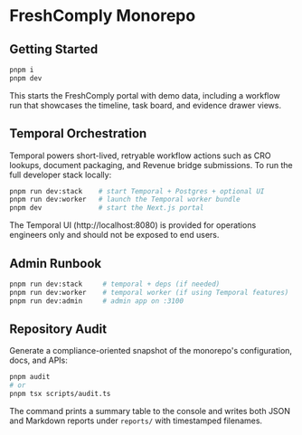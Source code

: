 # FreshComply Monorepo

## Getting Started

```bash
pnpm i
pnpm dev
```

This starts the FreshComply portal with demo data, including a workflow run that showcases the timeline, task board, and evidence drawer views.

## Temporal Orchestration

Temporal powers short-lived, retryable workflow actions such as CRO lookups, document packaging, and Revenue bridge submissions. To run the full developer stack locally:

```bash
pnpm run dev:stack    # start Temporal + Postgres + optional UI
pnpm run dev:worker   # launch the Temporal worker bundle
pnpm dev              # start the Next.js portal
```

The Temporal UI (http://localhost:8080) is provided for operations engineers only and should not be exposed to end users.

## Admin Runbook

```bash
pnpm run dev:stack     # temporal + deps (if needed)
pnpm run dev:worker    # temporal worker (if using Temporal features)
pnpm run dev:admin     # admin app on :3100
```

## Repository Audit

Generate a compliance-oriented snapshot of the monorepo's configuration, docs, and APIs:

```bash
pnpm audit
# or
pnpm tsx scripts/audit.ts
```

The command prints a summary table to the console and writes both JSON and Markdown reports under `reports/` with timestamped filenames.
